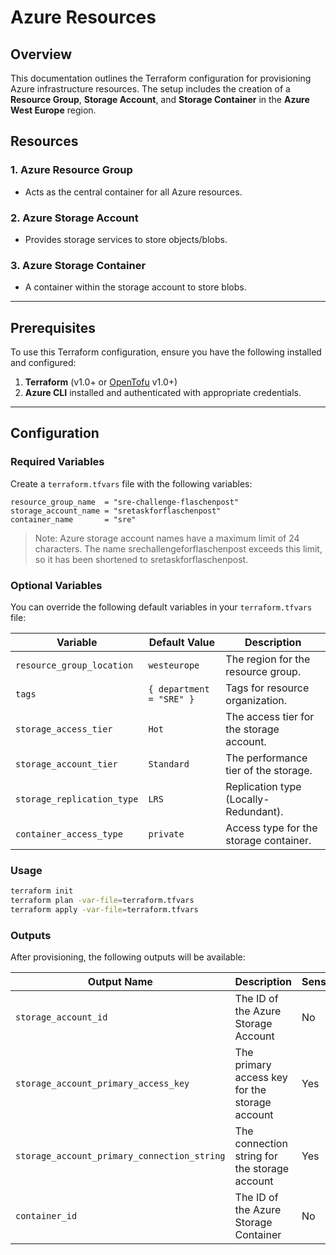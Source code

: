 # Azure Resources

## Overview
This documentation outlines the Terraform configuration for provisioning Azure infrastructure resources. The setup includes the creation of a **Resource Group**, **Storage Account**, and **Storage Container** in the **Azure West Europe** region.

## Resources
### 1. **Azure Resource Group**
   - Acts as the central container for all Azure resources.

### 2. **Azure Storage Account**
   - Provides storage services to store objects/blobs.

### 3. **Azure Storage Container**
   - A container within the storage account to store blobs.

---

## Prerequisites
To use this Terraform configuration, ensure you have the following installed and configured:

1. **Terraform** (v1.0+ or [OpenTofu](https://opentofu.org/) v1.0+)
2. **Azure CLI** installed and authenticated with appropriate credentials.

---

## Configuration

### Required Variables
Create a `terraform.tfvars` file with the following variables:

```hcl
resource_group_name  = "sre-challenge-flaschenpost"
storage_account_name = "sretaskforflaschenpost"
container_name       = "sre"
```

> Note:
> Azure storage account names have a maximum limit of 24 characters. The name srechallengeforflaschenpost exceeds this limit, so it has been shortened to sretaskforflaschenpost.

### Optional Variables
You can override the following default variables in your `terraform.tfvars` file:

| Variable                  | Default Value           | Description                              |
|---------------------------|-------------------------|------------------------------------------|
| `resource_group_location` | `westeurope`           | The region for the resource group.       |
| `tags`                    | `{ department = "SRE" }` | Tags for resource organization.          |
| `storage_access_tier`     | `Hot`                  | The access tier for the storage account. |
| `storage_account_tier`    | `Standard`             | The performance tier of the storage.     |
| `storage_replication_type`| `LRS`                  | Replication type (Locally-Redundant).    |
| `container_access_type`   | `private`              | Access type for the storage container.   |

### Usage

```bash
terraform init
terraform plan -var-file=terraform.tfvars
terraform apply -var-file=terraform.tfvars
```


### Outputs
After provisioning, the following outputs will be available:

| Output Name                          | Description                                              | Sensitive |
|--------------------------------------|----------------------------------------------------------|-----------|
| `storage_account_id`                 | The ID of the Azure Storage Account                     | No        |
| `storage_account_primary_access_key` | The primary access key for the storage account          | Yes       |
| `storage_account_primary_connection_string` | The connection string for the storage account     | Yes       |
| `container_id`                       | The ID of the Azure Storage Container                   | No        |
